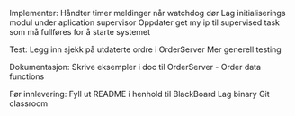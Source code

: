 Implementer:
Håndter timer meldinger når watchdog dør
Lag initialiserings modul under aplication supervisor
    Oppdater get my ip til supervised task som må fullføres for å starte systemet


Test:
Legg inn sjekk på utdaterte ordre i OrderServer
Mer generell testing

Dokumentasjon:
Skrive eksempler i doc til OrderServer - Order data functions



Før innlevering:
Fyll ut README i henhold til BlackBoard
Lag binary
Git classroom
